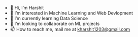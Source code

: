 - 👋 Hi, I’m Harshit
- 👀 I’m interested in Machine Learning and Web Devlopment
- 🌱 I’m currently learning Data Science
- 💞️ I’m looking to collaborate on ML projects
- 📫 How to reach me, mail me at kharshit1203@gmail.com

<!---
Harshit1203/Harshit1203 is a ✨ special ✨ repository because its `README.md` (this file) appears on your GitHub profile.
You can click the Preview link to take a look at your changes.
--->
